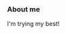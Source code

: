 ### About me
I'm trying my best!
<!---
saabgeek04/saabgeek04 is a ✨ special ✨ repository because its `README.md` (this file) appears on your GitHub profile.
You can click the Preview link to take a look at your changes.
--->
